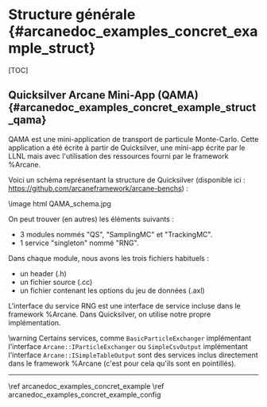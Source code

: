 # Structure générale {#arcanedoc_examples_concret_example_struct}

[TOC]

## Quicksilver Arcane Mini-App (QAMA) {#arcanedoc_examples_concret_example_struct_qama}

QAMA est une mini-application de transport de particule Monte-Carlo.
Cette application a été écrite à partir de Quicksilver, une mini-app
écrite par le LLNL mais avec l'utilisation des ressources fourni par
le framework %Arcane.

Voici un schéma représentant la structure de Quicksilver (disponible ici : https://github.com/arcaneframework/arcane-benchs) :

\image html QAMA_schema.jpg

On peut trouver (en autres) les éléments suivants :
- 3 modules nommés "QS", "SamplingMC" et "TrackingMC".
- 1 service "singleton" nommé "RNG".

Dans chaque module, nous avons les trois fichiers habituels :
- un header (.h)
- un fichier source (.cc)
- un fichier contenant les options du jeu de données (.axl)

L'interface du service RNG est une interface de service incluse
dans le framework %Arcane. Dans Quicksilver, on utilise notre propre implémentation.

\warning
Certains services, comme `BasicParticleExchanger` implémentant l'interface 
`Arcane::IParticleExchanger` ou `SimpleCsvOutput` implémentant l'interface
`Arcane::ISimpleTableOutput` sont des services inclus directement dans le framework %Arcane (c'est pour
cela qu'ils sont en pointillés).

____

<div class="section_buttons">
<span class="back_section_button">
\ref arcanedoc_examples_concret_example
</span>
<span class="next_section_button">
\ref arcanedoc_examples_concret_example_config
</span>
</div>
